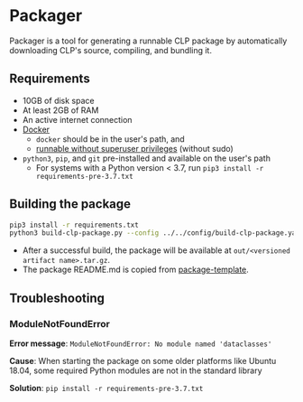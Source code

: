 # Packager

Packager is a tool for generating a runnable CLP package by automatically downloading CLP's source, 
compiling, and bundling it.

## Requirements

* 10GB of disk space
* At least 2GB of RAM
* An active internet connection
* [Docker](https://docs.docker.com/engine/install/)
  * `docker` should be in the user's path, and
  * [runnable without superuser privileges](https://docs.docker.com/engine/install/linux-postinstall/#manage-docker-as-a-non-root-user)
    (without sudo)
* `python3`, `pip`, and `git` pre-installed and available on the user's path
  * For systems with a Python version < 3.7, run `pip3 install -r requirements-pre-3.7.txt`

## Building the package

```bash
pip3 install -r requirements.txt
python3 build-clp-package.py --config ../../config/build-clp-package.yaml
```

* After a successful build, the package will be available at `out/<versioned artifact name>.tar.gz`.
* The package README.md is copied from [package-template](../../components/package-template).


## Troubleshooting

### ModuleNotFoundError

**Error message**: ```ModuleNotFoundError: No module named 'dataclasses'```

**Cause**: When starting the package on some older platforms like Ubuntu 18.04, some required Python modules are not in 
the standard library

**Solution**: `pip install -r requirements-pre-3.7.txt`
